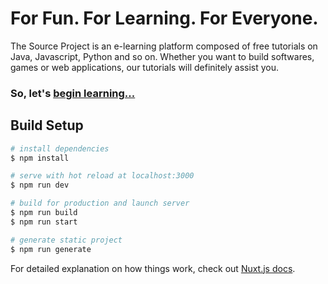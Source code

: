 # For Fun. For Learning. For Everyone.

The Source Project is an e-learning platform composed of free tutorials on Java, Javascript, Python and so on. Whether you want to build softwares, games or web applications, our tutorials will definitely assist you.

### So, let's [begin learning...](https://thesourceproject.github.io)

## Build Setup

```bash
# install dependencies
$ npm install

# serve with hot reload at localhost:3000
$ npm run dev

# build for production and launch server
$ npm run build
$ npm run start

# generate static project
$ npm run generate
```

For detailed explanation on how things work, check out [Nuxt.js docs](https://nuxtjs.org).